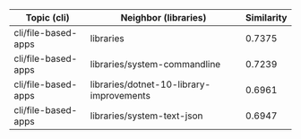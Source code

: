 | Topic (cli) | Neighbor (libraries) | Similarity |
|-------------|-------------------|------------|
| cli/file-based-apps | libraries | 0.7375 |
| cli/file-based-apps | libraries/system-commandline | 0.7239 |
| cli/file-based-apps | libraries/dotnet-10-library-improvements | 0.6961 |
| cli/file-based-apps | libraries/system-text-json | 0.6947 |
